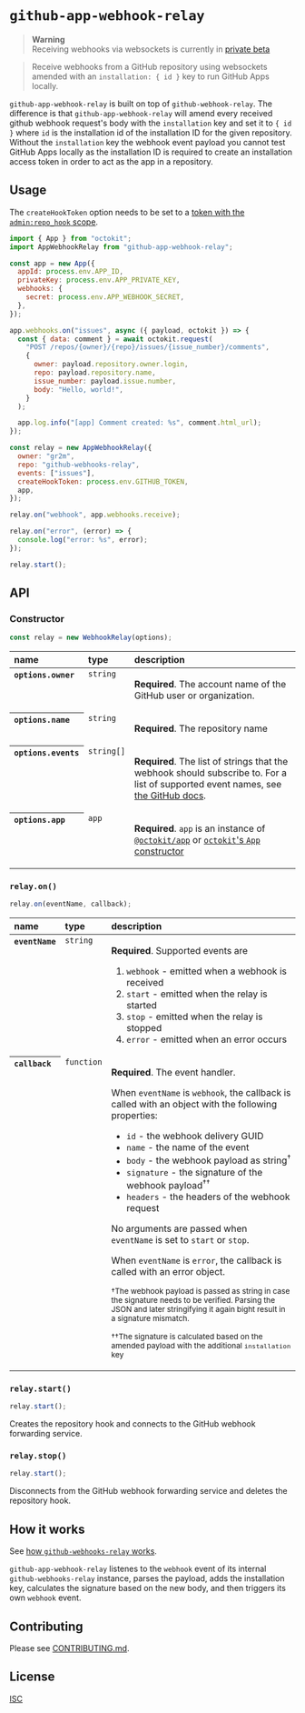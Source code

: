 # `github-app-webhook-relay`

> **Warning**  
> Receiving webhooks via websockets is currently in [private beta](https://github.blog/changelog/2022-11-16-webhook-forwarding-in-the-github-cli-public-beta/)

> Receive webhooks from a GitHub repository using websockets amended with an `installation: { id }` key to run GitHub Apps locally.

`github-app-webhook-relay` is built on top of `github-webhook-relay`. The difference is that `github-app-webhook-relay` will amend every received github webhook request's body with the `installation` key and set it to `{ id }` where `id` is the installation id of the installation ID for the given repository. Without the `installation` key the webhook event payload you cannot test GitHub Apps locally as the installation ID is required to create an installation access token in order to act as the app in a repository.

## Usage

The `createHookToken` option needs to be set to a [token with the `admin:repo_hook` scope](https://github.com/settings/tokens/new?scopes=admin:repo_hook&description=github-webhook-relay).

```js
import { App } from "octokit";
import AppWebhookRelay from "github-app-webhook-relay";

const app = new App({
  appId: process.env.APP_ID,
  privateKey: process.env.APP_PRIVATE_KEY,
  webhooks: {
    secret: process.env.APP_WEBHOOK_SECRET,
  },
});

app.webhooks.on("issues", async ({ payload, octokit }) => {
  const { data: comment } = await octokit.request(
    "POST /repos/{owner}/{repo}/issues/{issue_number}/comments",
    {
      owner: payload.repository.owner.login,
      repo: payload.repository.name,
      issue_number: payload.issue.number,
      body: "Hello, world!",
    }
  );

  app.log.info("[app] Comment created: %s", comment.html_url);
});

const relay = new AppWebhookRelay({
  owner: "gr2m",
  repo: "github-webhooks-relay",
  events: ["issues"],
  createHookToken: process.env.GITHUB_TOKEN,
  app,
});

relay.on("webhook", app.webhooks.receive);

relay.on("error", (error) => {
  console.log("error: %s", error);
});

relay.start();
```

## API

### Constructor

```js
const relay = new WebhookRelay(options);
```

<table>
  <thead align=left>
    <tr>
      <th>
        name
      </th>
      <th>
        type
      </th>
      <th width=100%>
        description
      </th>
    </tr>
  </thead>
  <tbody align=left valign=top>
    <tr>
      <th>
        <code>options.owner</code>
      </th>
      <td>
        <code>string</code>
      </td>
      <td>

**Required**. The account name of the GitHub user or organization.

</td>
    </tr>
    <tr>
      <th>
        <code>options.name</code>
      </th>
      <td>
        <code>string</code>
      </td>
      <td>

**Required**. The repository name

</td>
    </tr>
    <tr>
      <th>
        <code>options.events</code>
      </th>
      <td>
        <code>string[]</code>
      </td>
      <td>

**Required**. The list of strings that the webhook should subscribe to. For a list of supported event names, see [the GitHub docs](https://docs.github.com/en/developers/webhooks-and-events/webhooks/webhook-events-and-payloads).

</td>
    </tr>
    <tr>
      <th>
        <code>options.app</code>
      </th>
      <td>
        <code>app</code>
      </td>
      <td>

**Required**. `app` is an instance of [`@octokit/app`](https://github.com/octokit/app.js/#readme) or [`octokit`'s `App` constructor](https://github.com/octokit/octokit.js/#octokit-api-client)

</td>
    </tr>
  </tbody>
</table>

### `relay.on()`

```js
relay.on(eventName, callback);
```

<table>
  <thead align=left>
    <tr>
      <th>
        name
      </th>
      <th>
        type
      </th>
      <th width=100%>
        description
      </th>
    </tr>
  </thead>
  <tbody align=left valign=top>
    <tr>
      <th>
        <code>eventName</code>
      </th>
      <td>
        <code>string</code>
      </td>
      <td>

**Required**. Supported events are

1. `webhook` - emitted when a webhook is received
1. `start` - emitted when the relay is started
1. `stop` - emitted when the relay is stopped
1. `error` - emitted when an error occurs

</td>
    </tr>
    <tr>
      <th>
        <code>callback</code>
      </th>
      <td>
        <code>function</code>
      </td>
      <td>

**Required**. The event handler.

When `eventName` is `webhook`, the callback is called with an object with the following properties:

- `id` - the webhook delivery GUID
- `name` - the name of the event
- `body` - the webhook payload as string<sup>†</sup>
- `signature` - the signature of the webhook payload<sup>††</sup>
- `headers` - the headers of the webhook request

No arguments are passed when `eventName` is set to `start` or `stop`.

When `eventName` is `error`, the callback is called with an error object.

<sub>†The webhook payload is passed as string in case the signature needs to be verified. Parsing the JSON and later stringifying it again bight result in a signature mismatch.</sub>

<sub>††The signature is calculated based on the amended payload with the additional `installation` key</sub>

</td>
    </tr>
  </tbody>
</table>

### `relay.start()`

```js
relay.start();
```

Creates the repository hook and connects to the GitHub webhook forwarding service.

### `relay.stop()`

```js
relay.start();
```

Disconnects from the GitHub webhook forwarding service and deletes the repository hook.

## How it works

See [how `github-webhooks-relay` works](https://github.com/gr2m/github-webhook-relay/#how-it-works).

`github-app-webhook-relay` listenes to the `webhook` event of its internal `github-webhooks-relay` instance, parses the payload, adds the installation key, calculates the signature based on the new body, and then triggers its own `webhook` event.

## Contributing

Please see [CONTRIBUTING.md](CONTRIBUTING.md).

## License

[ISC](LICENSE)
